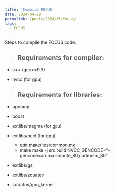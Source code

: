 ```yaml
---
title: 'Compile FOCUS'
date: 2024-04-29
permalink: /posts/2024/05/focus/
tags:
  - FOCUS
---
```


Steps to compile the FOCUS code.

> ## Requirements for compiler:

- c++ (gcc>=9.3)

- nvcc (for gpu)

> ## Requirements for libraries:

- openmpi

- boost

- extlibs/magma (for gpu)
    
- extlibs/nccl (for gpu)
    - edit makefiles/common.mk
    - make
    make -j src.build NVCC_GENCODE="-gencode=arch=compute_80,code=sm_80"

- extlibs/gsl

- extlibs/zquatev

- src/ctns/gpu_kernel

